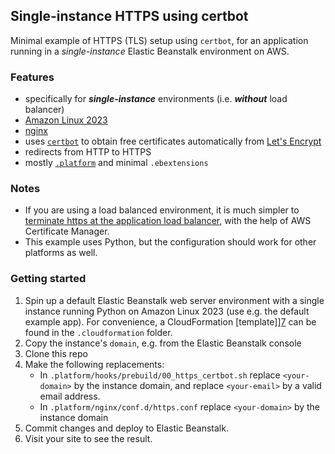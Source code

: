 ## Single-instance HTTPS using certbot

Minimal example of HTTPS (TLS) setup using `certbot`, for an application running in a *single-instance* Elastic Beanstalk environment on AWS.

### Features

- specifically for ***single-instance*** environments (i.e. ***without*** load balancer)
- [Amazon Linux 2023][4]
- [nginx][5]
- uses [`certbot`][1] to obtain free certificates automatically from [Let's Encrypt][2]
- redirects from HTTP to HTTPS
- mostly [`.platform`][3] and minimal `.ebextensions`

### Notes

- If you are using a load balanced environment, it is much simpler to [terminate https at the application load balancer][6], with the help of AWS Certificate Manager.
- This example uses Python, but the configuration should work for other platforms as well.

### Getting started

1. Spin up a default Elastic Beanstalk web server environment with a single instance running Python on Amazon Linux 2023 (use e.g. the default example app).
   For convenience, a CloudFormation [template]][7] can be found in the `.cloudformation` folder.
2. Copy the instance's `domain`, e.g. from the Elastic Beanstalk console
3. Clone this repo
4. Make the following replacements:
   - In `.platform/hooks/prebuild/00_https_certbot.sh` replace `<your-domain>` by the instance domain, and replace `<your-email>` by a valid email address.
   - In `.platform/nginx/conf.d/https.conf` replace `<your-domain>` by the instance domain
5. Commit changes and deploy to Elastic Beanstalk.
6. Visit your site to see the result.

[1]: https://certbot.eff.org/
[2]: https://letsencrypt.org/
[3]: https://docs.aws.amazon.com/elasticbeanstalk/latest/dg/platforms-linux-extend.html
[4]: https://docs.aws.amazon.com/linux/al2023/ug/what-is-amazon-linux.html
[5]: https://nginx.org/en/docs/
[6]: https://docs.aws.amazon.com/elasticbeanstalk/latest/dg/configuring-https-elb.html
[7]: .cloudformation/elastic-beanstalk.yml
